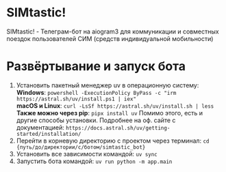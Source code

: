# SIMtastic!
SIMtastic! - Телеграм-бот на aiogram3 для коммуникации и совместных поездок пользователей СИМ (средств индивидуальной мобильности)

# Развёртывание и запуск бота
1. Установить пакетный менеджер uv в операционную систему:  
__Windows__: `powershell -ExecutionPolicy ByPass -c "irm https://astral.sh/uv/install.ps1 | iex"`  
__macOS и Linux__: `curl -LsSf https://astral.sh/uv/install.sh | less`  
__Также можно через pip__: `pipx install uv`
Помимо этого, есть и другие способы установки. Подробнее на оф. сайте с документацией: `https://docs.astral.sh/uv/getting-started/installation/`
2. Перейти в корневую директорию с проектом через терминал: `cd {путь/до/директории/c/ботом/simtastic_bot}`
3. Установить все зависимости командой: `uv sync`
4. Запустить бота командой: `uv run python -m app.main`
